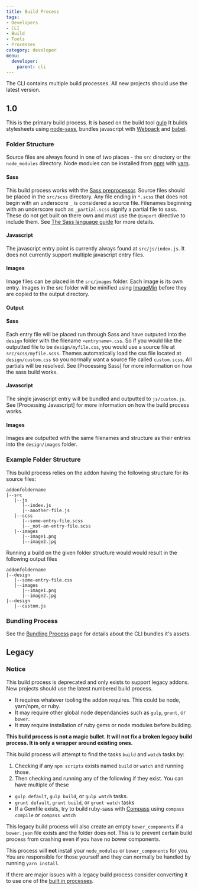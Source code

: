 ```yaml
---
title: Build Process
tags:
- Developers
- CLI
- Build
- Tools
- Processes
category: developer
menu:
  developer:
    parent: cli
---
```


The CLI contains multiple build processes. All new projects should use the latest version.

## 1.0

This is the primary build process. It is based on the build tool [gulp](http://gulpjs.com/) It builds stylesheets using [node-sass](https://github.com/sass/node-sass), bundles javascript with [Webpack](https://github.com/webpack/webpack) and [babel](https://babeljs.io/).

### Folder Structure

Source files are always found in one of two places - the `src` directory or the `node_modules` directory. Node modules can be installed from [npm](https://www.npmjs.com/) with [yarn](https://yarnpkg.com/en/).

#### Sass

This build process works with the [Sass preprocessor](http://sass-lang.com/). Source files should be placed in the `src/scss` directory. Any file ending in `*.scss` that does not begin with an underscore `_` is considered a source file. Filenames beginning with an underscore such as `_partial.scss` signify a partial file to sass. These do not get built on there own and must use the `@import` directive to include them. See [The Sass language guide](http://sass-lang.com/guide) for more details.

#### Javascript

The javascript entry point is currently always found at `src/js/index.js`. It does not currently support multiple javascript entry files.

#### Images

Image files can be placed in the `src/images` folder. Each image is its own entry. Images in the src folder will be minified using [ImageMin](https://github.com/imagemin/imagemin) before they are copied to the output directory.

#### Output

#### Sass

Each entry file will be placed run through Sass and have outputed into the `design` folder with the filename `<entryname>.css`. So if you would like the outputted file to be `design/myfile.css`, you would use a source file at `src/scss/myfile.scss`. Themes automatically load the css file located at `design/custom.css` so you normally want a source file called `custom.scss`. All partials will be resolved. See [Processing Sass] for more information on how the sass build works.

#### Javascript

The single javascript entry will be bundled and outputted to `js/custom.js`. See [Processing Javascript] for more information on how the build process works.

#### Images

Images are outputted with the same filenames and structure as their entries into the `design/images` folder.

### Example Folder Structure

This build process relies on the addon having the following structure for its source files:

```
addonfoldername
|--src
   |--js
      |--index.js
      |--another-file.js
   |--scss
      |--some-entry-file.scss
      |--_not-an-entry-file.scss
   |--images
      |--image1.png
      |--image2.jpg
```

Running a build on the given folder structure would would result in the following output files

```
addonfoldername
|--design
   |--some-entry-file.css
   |--images
      |--image1.png
      |--image2.jpg
|--design
   |--custom.js
```

### Bundling Process

See the [Bundling Process](/developer/vanilla-cli/bundling-process) page for details about the CLI bundles it's assets.

## Legacy

### Notice

This build process is deprecated and only exists to support legacy addons. New projects should use the latest numbered build process. 

- It requires whatever tooling the addon requires. This could be node, yarn/npm, or ruby.
- It may require other global node dependancies such as `gulp`, `grunt`, or `bower`.
- It may require installation of ruby gems or node modules before building.

**This build process is not a magic bullet. It will not fix a broken legacy build process. It is only a wrapper around existing ones.**

This build process will attempt to find the tasks `build` and `watch` tasks by:
1. Checking if any `npm scripts` exists named `build` or `watch` and running those.
2. Then checking and running any of the following if they exist. You can have multiple of these
- `gulp default`, `gulp build`, or `gulp watch` tasks.
- `grunt default`, `grunt build`, or `grunt watch` tasks
- If a Gemfile exists, try to build ruby-sass with [Compass](https://github.com/Compass/compass) using `compass compile` or `compass watch`

This legacy build process will also create an empty `bower_components` if a `bower.json` file exists and the folder does not. This is to prevent certain build process from crashing even if you have no bower components.

This process will **not** install your `node_modules` or `bower_components` for you. You are responsible for those yourself and they can normally be handled by running `yarn install`.

If there are major issues with a legacy build process consider converting it to use one of the [built in processes](/developer/vanilla-cli/build-quickstart).
